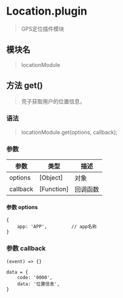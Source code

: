 
# Location.plugin

> GPS定位插件模块

## 模块名

> locationModule

## 方法 get()

> 壳子获取用户的位置信息，


### 语法

> locationModule.get(options, callback);

### 参数

参数|类型|描述
-------     | -------   |--------
options     |[Object]   | 对象
callback    |[Function] | 回调函数

#### 参数 options

```
{
    app: 'APP',         // app名称
}
```

### 参数 callback

```
(event) => {}

data = {
    code: '0000',
    data: '位置信息',
}
```

